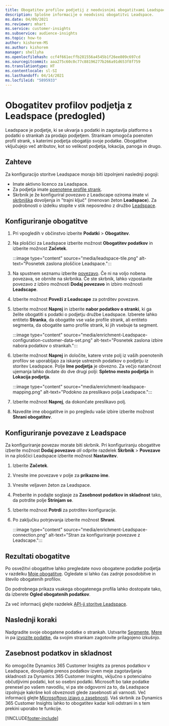 ```yaml
---
title: Obogatitev profilov podjetij z neodvisnimi obogatitvami Leadspace
description: Splošne informacije o neodvisni obogatitvi Leadspace.
ms.date: 04/09/2021
ms.reviewer: mhart
ms.service: customer-insights
ms.subservice: audience-insights
ms.topic: how-to
author: kishorem-MS
ms.author: kishorem
manager: shellyha
ms.openlocfilehash: ccf4f661ecffb281556a4545b1f26ee809c697cd
ms.sourcegitcommit: aaa275c60c0c77c88196277b266a91d653f8f759
ms.translationtype: HT
ms.contentlocale: sl-SI
ms.lasthandoff: 04/14/2021
ms.locfileid: "5895933"
---
```

# <a name="enrichment-of-company-profiles-with-leadspace-preview"></a>Obogatitev profilov podjetja z Leadspace (predogled)

Leadspace je podjetje, ki se ukvarja s podatki in zagotavlja platformo s podatki o strankah za prodajo podjetjem. Strankam omogoča poenoten profil strank, s katerimi podjetja obogatijo svoje podatke. Obogatitve vključujejo več atributov, kot so velikost podjetja, lokacija, panoga in drugo.

## <a name="prerequisites"></a>Zahteve

Za konfiguracijo storitve Leadspace morajo biti izpolnjeni naslednji pogoji:

- Imate aktivno licenco za Leadspace.
- Za podjetja imate [poenotene profile strank](customer-profiles.md).
- Skrbnik je že konfiguriral povezavo z Leadscape oziroma imate vi [skrbniška](permissions.md#administrator) dovoljenja in "trajni ključ" (imenovan žeton **Leadspace**). Za podrobnosti o izdelku stopite v stik neposredno z družbo [Leadspace](https://www.leadspace.com/products/leadspace-on-demand/).

## <a name="configure-the-enrichment"></a>Konfiguriranje obogatitve

1. Pri vpogledih v občinstvo izberite **Podatki** > **Obogatitev**.

1. Na ploščici za Leadspace izberite možnost **Obogatitev podatkov** in izberite možnost **Začetek**.

   :::image type="content" source="media/leadspace-tile.png" alt-text="Posnetek zaslona ploščice Leadspace.":::

1. Na spustnem seznamu izberite [povezavo](connections.md). Če ni na voljo nobena povezava, se obrnite na skrbnika. Če ste skrbnik, lahko vzpostavite povezavo z izbiro možnosti **Dodaj povezavo** in izbiro možnosti **Leadscape**. 

1. Izberite možnost **Poveži z Leadscape** za potrditev povezave.

1. Izberite možnost **Naprej** in izberite **nabor podatkov o stranki**, ki ga želite obogatiti s podatki o podjetju družbe Leadspace. Izberete lahko entiteto **Stranka**, da obogatite vse vaše profile strank, ali entiteto segmenta, da obogatite samo profile strank, ki jih vsebuje ta segment.

    :::image type="content" source="media/enrichment-Leadspace-configuration-customer-data-set.png" alt-text="Posnetek zaslona izbire nabora podatkov o strankah.":::

1. Izberite možnost **Naprej** in določite, katere vrste polj iz vaših poenotenih profilov se uporabljajo za iskanje ustreznih podatkov o podjetju iz storitev Leadspace. Polje **Ime podjetja** je obvezno. Za večjo natančnost ujemanja lahko dodate do dve drugi polji: **Spletno mesto podjetja** in **Lokacija podjetja**.

   :::image type="content" source="media/enrichment-leadspace-mapping.png" alt-text="Podokno za preslikavo polja Leadspace.":::

1. Izberite možnost **Naprej**, da dokončate preslikavo polj.

1. Navedite ime obogatitve in po pregledu vaše izbire izberite možnost **Shrani obogatitev**.


## <a name="configure-the-connection-for-leadspace"></a>Konfiguriranje povezave z Leadspace 

Za konfiguriranje povezav morate biti skrbnik. Pri konfiguriranju obogatitve izberite možnost **Dodaj povezavo** *ali* odprite razdelek **Skrbnik** > **Povezave** in na ploščici Leadspace izberite možnost **Nastavitev**.

1. Izberite **Začetek**. 

1. Vnesite ime povezave v polje za **prikazno ime**.

1. Vnesite veljaven žeton za Leadspace.

1. Preberite in podajte soglasje za **Zasebnost podatkov in skladnost** tako, da potrdite polje **Strinjam se**.

1. Izberite možnost **Potrdi** za potrditev konfiguracije.

1. Po zaključku potrjevanja izberite možnost **Shrani**.
   
   :::image type="content" source="media/enrichment-Leadspace-connection.png" alt-text="Stran za konfiguriranje povezave z Leadscape.":::

## <a name="enrichment-results"></a>Rezultati obogatitve

Po osvežitvi obogatitve lahko pregledate novo obogatene podatke podjetja v razdelku [Moje obogatitve](enrichment-hub.md). Ogledate si lahko čas zadnje posodobitve in število obogatenih profilov.

Do podrobnega prikaza vsakega obogatenega profila lahko dostopate tako, da izberete **Ogled obogatenih podatkov**.

Za več informacij glejte razdelek [API-ji storitve Leadspace](https://support.leadspace.com/hc/en-us/sections/201997649-API).

## <a name="next-steps"></a>Naslednji koraki

Nadgradite svoje obogatene podatke o strankah. Ustvarite [Segmente](segments.md), [Mere](measures.md) in pa [izvozite podatke](export-destinations.md), da svojim strankam zagotovite prilagojeno izkušnjo.

## <a name="data-privacy-and-compliance"></a>Zasebnost podatkov in skladnost

Ko omogočite Dynamics 365 Customer Insights za prenos podatkov v Leadspace, dovoljujete prenos podatkov izven meje zagotavljanja skladnosti za Dynamics 365 Customer Insights, vključno s potencialno občutljivimi podatki, kot so osebni podatki. Microsoft bo take podatke prenesel po vašem navodilu, vi pa ste odgovorni za to, da Leadspace izpolnjuje kakršne koli obveznosti glede zasebnosti ali varnosti. Več informacij glejte [Microsoftovo izjavo o zasebnosti](https://go.microsoft.com/fwlink/?linkid=396732).
Vaš skrbnik za Dynamics 365 Customer Insights lahko to obogatitev kadar koli odstrani in s tem prekini uporabo te funkcije.


[!INCLUDE[footer-include](../includes/footer-banner.md)]
